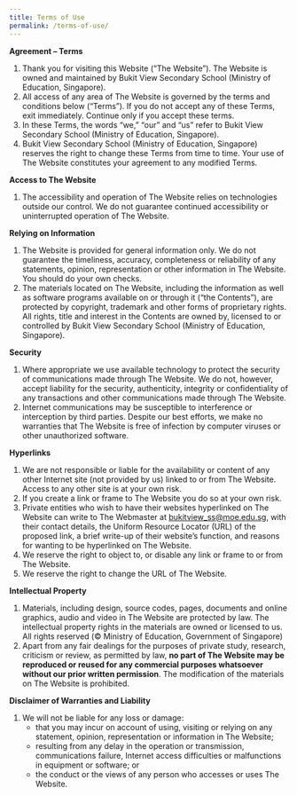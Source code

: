 ```yaml
---
title: Terms of Use
permalink: /terms-of-use/
---
```

**Agreement – Terms**

1.  Thank you for visiting this Website (“The Website”). The Website is owned and maintained by Bukit View Secondary School (Ministry of Education, Singapore).
2.  All access of any area of The Website is governed by the terms and conditions below (“Terms”). If you do not accept any of these Terms, exit immediately. Continue only if you accept these terms.
3.  In these Terms, the words “we,” “our” and “us” refer to Bukit View Secondary School (Ministry of Education, Singapore).
4.  Bukit View Secondary School (Ministry of Education, Singapore) reserves the right to change these Terms from time to time. Your use of The Website constitutes your agreement to any modified Terms.

**Access to The Website**

1.  The accessibility and operation of The Website relies on technologies outside our control. We do not guarantee continued accessibility or uninterrupted operation of The Website.

**Relying on Information**

1.  The Website is provided for general information only. We do not guarantee the timeliness, accuracy, completeness or reliability of any statements, opinion, representation or other information in The Website. You should do your own checks.
2.  The materials located on The Website, including the information as well as software programs available on or through it (“the Contents”), are protected by copyright, trademark and other forms of proprietary rights. All rights, title and interest in the Contents are owned by, licensed to or controlled by Bukit View Secondary School (Ministry of Education, Singapore).

**Security**

1.  Where appropriate we use available technology to protect the security of communications made through The Website. We do not, however, accept liability for the security, authenticity, integrity or confidentiality of any transactions and other communications made through The Website.
2.  Internet communications may be susceptible to interference or interception by third parties. Despite our best efforts, we make no warranties that The Website is free of infection by computer viruses or other unauthorized software.

**Hyperlinks**

1.  We are not responsible or liable for the availability or content of any other Internet site (not provided by us) linked to or from The Website. Access to any other site is at your own risk.
2.  If you create a link or frame to The Website you do so at your own risk.
3.  Private entities who wish to have their websites hyperlinked on The Website can write to The Webmaster at [bukitview\_ss@moe.edu.sg](mailto:bukitview_ss@moe.edu.sg), with their contact details, the Uniform Resource Locator (URL) of the proposed link, a brief write-up of their website’s function, and reasons for wanting to be hyperlinked on The Website.
4.  We reserve the right to object to, or disable any link or frame to or from The Website.
5.  We reserve the right to change the URL of The Website.

**Intellectual Property**

1.  Materials, including design, source codes, pages, documents and online graphics, audio and video in The Website are protected by law. The intellectual property rights in the materials are owned or licensed to us. All rights reserved (© Ministry of Education, Government of Singapore)
2.  Apart from any fair dealings for the purposes of private study, research, criticism or review, as permitted by law, **no part of The Website may be reproduced or reused for any commercial purposes whatsoever without our prior written permission**. The modification of the materials on The Website is prohibited.

**Disclaimer of Warranties and Liability**

1.  We will not be liable for any loss or damage:
    *   that you may incur on account of using, visiting or relying on any statement, opinion, representation or information in The Website;
    *   resulting from any delay in the operation or transmission, communications failure, Internet access difficulties or malfunctions in equipment or software; or
    *   the conduct or the views of any person who accesses or uses The Website.